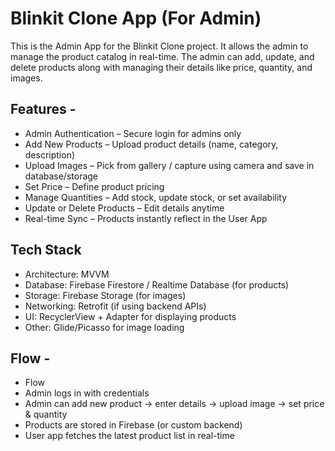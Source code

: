 # Blinkit Clone App (For Admin)

This is the Admin App for the Blinkit Clone project. It allows the admin to manage the product catalog in real-time. The admin can add, update, and delete products along with managing their details like price, quantity, and images.

## Features - 
* Admin Authentication – Secure login for admins only
* Add New Products – Upload product details (name, category, description)
* Upload Images – Pick from gallery / capture using camera and save in database/storage
* Set Price – Define product pricing
* Manage Quantities – Add stock, update stock, or set availability
* Update or Delete Products – Edit details anytime
* Real-time Sync – Products instantly reflect in the User App

## Tech Stack

* Architecture: MVVM
* Database: Firebase Firestore / Realtime Database (for products)
* Storage: Firebase Storage (for images)
* Networking: Retrofit (if using backend APIs)
* UI: RecyclerView + Adapter for displaying products
* Other: Glide/Picasso for image loading

## Flow - 
* Flow
* Admin logs in with credentials
* Admin can add new product → enter details → upload image → set price & quantity
* Products are stored in Firebase (or custom backend)
* User app fetches the latest product list in real-time